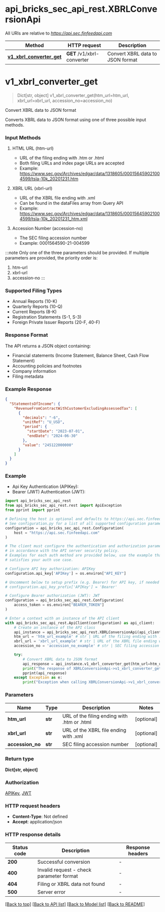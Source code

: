 # api_bricks_sec_api_rest.XBRLConversionApi

All URIs are relative to *https://api.sec.finfeedapi.com*

Method | HTTP request | Description
------------- | ------------- | -------------
[**v1_xbrl_converter_get**](XBRLConversionApi.md#v1_xbrl_converter_get) | **GET** /v1/xbrl-converter | Convert XBRL data to JSON format


# **v1_xbrl_converter_get**
> Dict[str, object] v1_xbrl_converter_get(htm_url=htm_url, xbrl_url=xbrl_url, accession_no=accession_no)

Convert XBRL data to JSON format

Converts XBRL data to JSON format using one of three possible input methods.

### Input Methods

1. HTML URL (htm-url)
   - URL of the filing ending with .htm or .html
   - Both filing URLs and index page URLs are accepted
   - Example: https://www.sec.gov/Archives/edgar/data/1318605/000156459021004599/tsla-10k_20201231.htm

2. XBRL URL (xbrl-url)
   - URL of the XBRL file ending with .xml
   - Can be found in the dataFiles array from Query API
   - Example: https://www.sec.gov/Archives/edgar/data/1318605/000156459021004599/tsla-10k_20201231_htm.xml

3. Accession Number (accession-no)
   - The SEC filing accession number
   - Example: 0001564590-21-004599

:::note
Only one of the three parameters should be provided. If multiple parameters are provided, the priority order is:
1. htm-url
2. xbrl-url
3. accession-no
:::

### Supported Filing Types

- Annual Reports (10-K)
- Quarterly Reports (10-Q)
- Current Reports (8-K)
- Registration Statements (S-1, S-3)
- Foreign Private Issuer Reports (20-F, 40-F)

### Response Format

The API returns a JSON object containing:
- Financial statements (Income Statement, Balance Sheet, Cash Flow Statement)
- Accounting policies and footnotes
- Company information
- Filing metadata

### Example Response
```json
{
  "StatementsOfIncome": {
    "RevenueFromContractWithCustomerExcludingAssessedTax": [
      {
        "decimals": "-6",
        "unitRef": "U_USD",
        "period": {
          "startDate": "2023-07-01",
          "endDate": "2024-06-30"
        },
        "value": "245122000000"
      }
    ]
  }
}
```

### Example

* Api Key Authentication (APIKey):
* Bearer (JWT) Authentication (JWT):

```python
import api_bricks_sec_api_rest
from api_bricks_sec_api_rest.rest import ApiException
from pprint import pprint

# Defining the host is optional and defaults to https://api.sec.finfeedapi.com
# See configuration.py for a list of all supported configuration parameters.
configuration = api_bricks_sec_api_rest.Configuration(
    host = "https://api.sec.finfeedapi.com"
)

# The client must configure the authentication and authorization parameters
# in accordance with the API server security policy.
# Examples for each auth method are provided below, use the example that
# satisfies your auth use case.

# Configure API key authorization: APIKey
configuration.api_key['APIKey'] = os.environ["API_KEY"]

# Uncomment below to setup prefix (e.g. Bearer) for API key, if needed
# configuration.api_key_prefix['APIKey'] = 'Bearer'

# Configure Bearer authorization (JWT): JWT
configuration = api_bricks_sec_api_rest.Configuration(
    access_token = os.environ["BEARER_TOKEN"]
)

# Enter a context with an instance of the API client
with api_bricks_sec_api_rest.ApiClient(configuration) as api_client:
    # Create an instance of the API class
    api_instance = api_bricks_sec_api_rest.XBRLConversionApi(api_client)
    htm_url = 'htm_url_example' # str | URL of the filing ending with .htm or .html (optional)
    xbrl_url = 'xbrl_url_example' # str | URL of the XBRL file ending with .xml (optional)
    accession_no = 'accession_no_example' # str | SEC filing accession number (optional)

    try:
        # Convert XBRL data to JSON format
        api_response = api_instance.v1_xbrl_converter_get(htm_url=htm_url, xbrl_url=xbrl_url, accession_no=accession_no)
        print("The response of XBRLConversionApi->v1_xbrl_converter_get:\n")
        pprint(api_response)
    except Exception as e:
        print("Exception when calling XBRLConversionApi->v1_xbrl_converter_get: %s\n" % e)
```



### Parameters


Name | Type | Description  | Notes
------------- | ------------- | ------------- | -------------
 **htm_url** | **str**| URL of the filing ending with .htm or .html | [optional] 
 **xbrl_url** | **str**| URL of the XBRL file ending with .xml | [optional] 
 **accession_no** | **str**| SEC filing accession number | [optional] 

### Return type

**Dict[str, object]**

### Authorization

[APIKey](../README.md#APIKey), [JWT](../README.md#JWT)

### HTTP request headers

 - **Content-Type**: Not defined
 - **Accept**: application/json

### HTTP response details

| Status code | Description | Response headers |
|-------------|-------------|------------------|
**200** | Successful conversion |  -  |
**400** | Invalid request - check parameter format |  -  |
**404** | Filing or XBRL data not found |  -  |
**500** | Server error |  -  |

[[Back to top]](#) [[Back to API list]](../README.md#documentation-for-api-endpoints) [[Back to Model list]](../README.md#documentation-for-models) [[Back to README]](../README.md)

